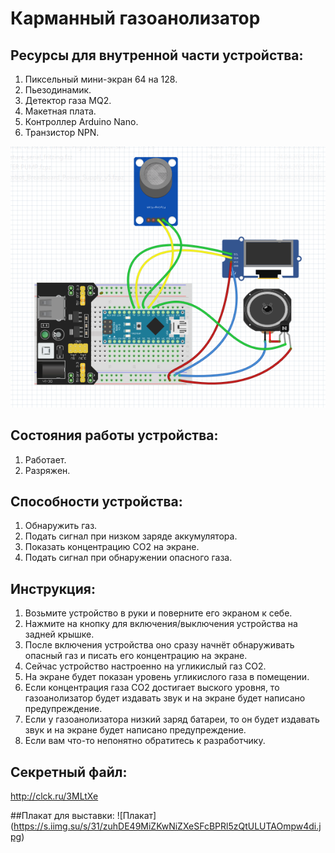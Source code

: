 # Карманный газоанолизатор

## Ресурсы для внутренной части устройства:
1. Пиксельный мини-экран 64 на 128.
2. Пьезодинамик.
3. Детектор газа MQ2.
4. Макетная плата.
5. Контроллер Arduino Nano.
6. Транзистор NPN.

![Проект Ивана](https://github.com/rse0003/Karpukhin_gasoanalizator/blob/main/%D0%9F%D1%80%D0%BE%D0%B5%D0%BA%D1%82%20%D0%98%D0%B2%D0%B0%D0%BD%D0%B0.png?raw=true)

## Состояния работы устройства:
1. Работает.
2. Разряжен.

## Способности устройства:
1. Обнаружить газ.
2. Подать сигнал при низком заряде аккумулятора.
3. Показать концентрацию CO2 на экране.
4. Подать сигнал при обнаружении опасного газа.

## Инструкция:
1. Возьмите устройство в руки и поверните его экраном к себе.
2. Нажмите на кнопку для включения/выключения устройства на задней крышке.
3. После включения устройства оно сразу начнёт обнаруживать опасный газ и писать его концентрацию на экране.
4. Сейчас устройство настроенно на угликислый газ СО2.
5. На экране будет показан уровень угликислого газа в помещении.
6. Если концентрация газа СО2 достигает выского уровня, то газоанолизатор будет издавать звук и на экране будет написано предупреждение.
7. Если у газоанолизатора низкий заряд батареи, то он будет издавать звук и на экране будет написано предупреждение.
8. Если вам что-то непонятно обратитесь к разработчику.

## Секретный файл:
http://clck.ru/3MLtXe

##Плакат для выставки:
![Плакат] (https://s.iimg.su/s/31/zuhDE49MiZKwNiZXeSFcBPRl5zQtULUTAOmpw4di.jpg)